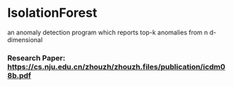 # IsolationForest
an anomaly detection program which reports top-k anomalies from n d-dimensional

### Research Paper: https://cs.nju.edu.cn/zhouzh/zhouzh.files/publication/icdm08b.pdf
